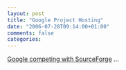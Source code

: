 ```yaml
---
layout: post
title: "Google Project Hosting"
date: "2006-07-28T09:14:00+01:00"
comments: false
categories: 
---
```


<p><a href="http://blog.outer-court.com/archive/2006-07-27-n89.html">Google competing with SourceForge</a> &#8230;</p>


